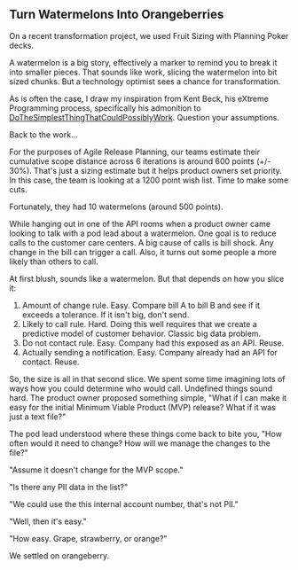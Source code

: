 ## Turn Watermelons Into Orangeberries

On a recent transformation project, we used Fruit Sizing with Planning Poker decks.
 
A watermelon is a big story, effectively a marker to remind you to break it into smaller pieces. That sounds like work, slicing the watermelon into bit sized chunks. But a technology optimist sees a chance for transformation.

As is often the case, I draw my inspiration from Kent Beck, his eXtreme Programming process, specifically his admonition to [DoTheSimplestThingThatCouldPossiblyWork](http://c2.com/xp/DoTheSimplestThingThatCouldPossiblyWork.html). Question your assumptions.

Back to the work… 

For the purposes of Agile Release Planning, our teams estimate their cumulative scope distance across 6 iterations is around 600 points (+/- 30%). That's just a sizing estimate but it helps product owners set priority. In this case, the team is looking at a 1200 point wish list. Time to make some cuts. 

Fortunately, they had 10 watermelons (around 500 points).

While hanging out in one of the API rooms when a product owner came looking to talk with a pod lead about a watermelon.  One goal is to reduce calls to the customer care centers. A big cause of calls is bill shock. Any change in the bill can trigger a call. Also, it turns out some people a more likely than others to call. 

At first blush, sounds like a watermelon. But that depends on how you slice it: 

1. Amount of change rule. Easy. Compare bill A to bill B and see if it exceeds a tolerance. If it isn't big, don't send.
1. Likely to call rule. Hard. Doing this well requires that we create a predictive model of customer behavior. Classic big data problem.
1. Do not contact rule. Easy. Company had this exposed as an API. Reuse.
1. Actually sending a notification. Easy. Company already had an API for contact. Reuse.

So, the size is all in that second slice. We spent some time imagining lots of ways how you could determine who would call. Undefined things sound hard. The product owner proposed something simple, "What if I can make it easy for the initial Minimum Viable Product (MVP) release? What if it was just a text file?"

The pod lead understood where these things come back to bite you, "How often would it need to change? How will we manage the changes to the file?"

"Assume it doesn't change for the MVP scope."

"Is there any PII data in the list?"

"We could use the this internal account number, that's not PII."

"Well, then it's easy."

"How easy. Grape, strawberry, or orange?"

We settled on orangeberry.
